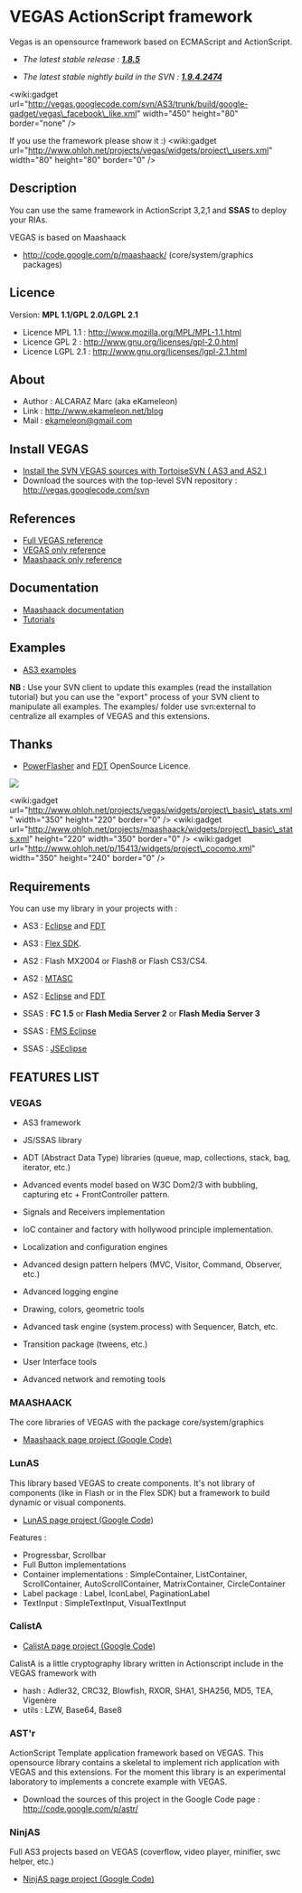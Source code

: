 # VEGAS ActionScript framework #

Vegas is an opensource framework based on ECMAScript and ActionScript.

  * _The latest stable release : **[1.8.5](http://goo.gl/8hcHr)**_

  * _The latest stable nightly build in the SVN : **[1.9.4.2474](http://code.google.com/p/vegas/source/detail?r=2474)**_



&lt;wiki:gadget url="http://vegas.googlecode.com/svn/AS3/trunk/build/google-gadget/vegas\_facebook\_like.xml" width="450" height="80" border="none" /&gt;

If you use the framework please show it :)
&lt;wiki:gadget url="http://www.ohloh.net/projects/vegas/widgets/project\_users.xml" width="80" height="80" border="0"  /&gt;

## Description ##

You can use the same framework in ActionScript 3,2,1 and <b>SSAS</b> to deploy your RIAs.

VEGAS is based on Maashaack

  * http://code.google.com/p/maashaack/ (core/system/graphics packages)

## Licence ##

Version: **MPL 1.1/GPL 2.0/LGPL 2.1**

  * Licence MPL 1.1 :  http://www.mozilla.org/MPL/MPL-1.1.html
  * Licence GPL 2 : http://www.gnu.org/licenses/gpl-2.0.html
  * Licence LGPL 2.1 : http://www.gnu.org/licenses/lgpl-2.1.html

## About ##

  * Author  : ALCARAZ Marc (aka eKameleon)
  * Link : http://www.ekameleon.net/blog
  * Mail : ekameleon@gmail.com

## Install VEGAS ##

  * [Install the SVN VEGAS sources with TortoiseSVN ( AS3 and AS2 )](InstallVEGASwithSVN.md)
  * Download the sources with the top-level SVN repository : http://vegas.googlecode.com/svn

## References ##

  * [Full VEGAS reference](http://www.ekameleon.net/vegas/docs)
  * [VEGAS only reference](http://www.ekameleon.net/vegas-only/docs)
  * [Maashaack only reference](http://www.ekameleon.net/maashaack/docs/)

## Documentation ##

  * [Maashaack documentation](http://code.google.com/p/maashaack/wiki/Documentation)
  * [Tutorials](TutorialsVEGAS.md)

## Examples ##

  * [AS3 examples](http://vegas.googlecode.com/svn/AS3/trunk/examples/)

**NB :** Use your SVN client to update this examples (read the installation tutorial) but you can use the "export" process of your SVN client to manipulate all examples. The examples/ folder use svn:external to centralize all examples of VEGAS and this extensions.

## Thanks ##

  * [PowerFlasher](http://powerflasher.com/) and [FDT](http://fdt.powerflasher.com) OpenSource Licence.

[![](http://vegas.googlecode.com/svn/gfx/FDT_Supported.png)](http://fdt.powerflasher.com/)

&lt;wiki:gadget url="http://www.ohloh.net/projects/vegas/widgets/project\_basic\_stats.xml" width="350" height="220"  border="0" /&gt;
&lt;wiki:gadget url="http://www.ohloh.net/projects/maashaack/widgets/project\_basic\_stats.xml" height="220"  width="350" border="0" /&gt;
&lt;wiki:gadget url="http://www.ohloh.net/p/15413/widgets/project\_cocomo.xml" width="350" height="240" border="0" /&gt;

## Requirements ##

You can use my library in your projects with :

  * AS3 : [Eclipse](http://www.eclipse.org/) and [FDT](http://fdt.powerflasher.com/)
  * AS3 : [Flex SDK](http://www.adobe.com/products/flex/sdk/).

  * AS2 : Flash MX2004 or Flash8 or Flash CS3/CS4.
  * AS2 : [MTASC](http://www.mtasc.org/)
  * AS2 : [Eclipse](http://www.eclipse.org/) and [FDT](http://fdt.powerflasher.com/)

  * SSAS : **FC 1.5** or **Flash Media Server 2** or **Flash Media Server 3**
  * SSAS : [FMS Eclipse](http://fczone.com/eclipse/)
  * SSAS : [JSEclipse](http://labs.adobe.com/technologies/jseclipse/)

## FEATURES LIST ##

### VEGAS ###

  * AS3 framework
  * JS/SSAS library

  * ADT (Abstract Data Type) libraries (queue, map, collections, stack, bag, iterator, etc.)
  * Advanced events model based on W3C Dom2/3 with bubbling, capturing etc + FrontController pattern.
  * Signals and Receivers implementation
  * IoC container and factory with hollywood principle implementation.
  * Localization and configuration engines
  * Advanced design pattern helpers (MVC, Visitor, Command, Observer, etc.)
  * Advanced logging engine
  * Drawing, colors, geometric tools
  * Advanced task engine (system.process) with Sequencer, Batch, etc.
  * Transition package (tweens, etc.)
  * User Interface tools
  * Advanced network and remoting tools

### MAASHAACK ###

The core libraries of VEGAS with the package core/system/graphics

  * [Maashaack page project (Google Code)](http://code.google.com/p/maashaack/)

### LunAS ###

This library based VEGAS to create components. It's not library of components (like in Flash or in the Flex SDK) but a framework to build dynamic or visual components.

  * [LunAS page project (Google Code)](http://code.google.com/p/lun-as/)

Features :

  * Progressbar, Scrollbar
  * Full Button implementations
  * Container implementations : SimpleContainer, ListContainer, ScrollContainer, AutoScrollContainer, MatrixContainer, CircleContainer
  * Label package : Label, IconLabel, PaginationLabel
  * TextInput : SimpleTextInput, VisualTextInput

### CalistA ###

  * [CalistA page project (Google Code)](http://code.google.com/p/calista/)

CalistA is a little cryptography library written in Actionscript include in the VEGAS framework with

  * hash : Adler32, CRC32, Blowfish, RXOR, SHA1, SHA256, MD5, TEA, Vigenère
  * utils : LZW, Base64, Base8

### AST'r ###

ActionScript Template application framework based on VEGAS. This opensource library contains a skeletal to implement rich application with VEGAS and this extensions. For the moment this library is an experimental laboratory to implements a concrete example with VEGAS.

  * Download the sources of this project in the Google Code page : http://code.google.com/p/astr/

### NinjAS ###

Full AS3 projects based on VEGAS (coverflow, video player, minifier, swc helper, etc.)

  * [NinjAS page project (Google Code)](http://code.google.com/p/ninjas/)